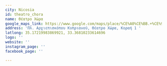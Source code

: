 ```yaml
---
city: Nicosia
id: theatro_chora
name: Θέατρο Χώρα
google_maps_link: https://www.google.com/maps/place/%CE%A0%CE%BB.+%CE%91%CF%81%CF%87%CE%B9%CE%B5%CF%80%CE%B9%CF%83%CE%BA%CF%8C%CF%80%CE%BF%CF%85+%CE%9A%CF%85%CF%80%CF%81%CE%B9%CE%B1%CE%BD%CE%BF%CF%8D,+Nicosia/@35.1722404,33.368447,19z/data=!4m5!3m4!1s0x14de1743aa15a2b9:0x750e78158a9ae2c6!8m2!3d35.172558!4d33.3683474
address: 'Πλ. Αρχιεπισκόπου Κυπριανού, Θέατρο Χώρα, Κοραή 1 '
latlong: 35.17219983869921, 33.36810233614696
logo: ''
website: ''
instagram_page: ''
facebook_page: ''

---
```

